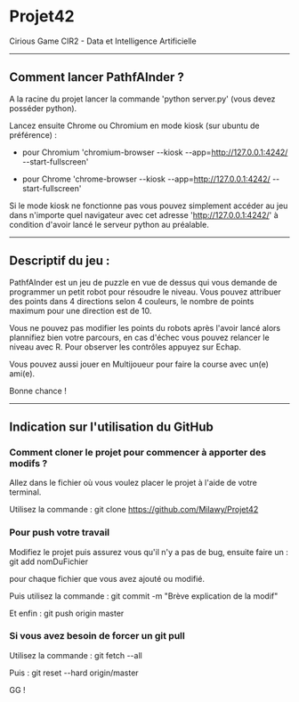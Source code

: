 # Projet42
Cirious Game CIR2 - Data et Intelligence Artificielle

-------------------------------------------------------------------------------------------------------------------

## Comment lancer PathfAInder ?

A la racine du projet lancer la commande 'python server.py' (vous devez posséder python).

Lancez ensuite Chrome ou Chromium en mode kiosk (sur ubuntu de préférence) :

- pour Chromium 'chromium-browser --kiosk --app=http://127.0.0.1:4242/ --start-fullscreen'

- pour Chrome 'chrome-browser --kiosk --app=http://127.0.0.1:4242/ --start-fullscreen'

Si le mode kiosk ne fonctionne pas vous pouvez simplement accéder au jeu dans n'importe quel navigateur avec cet adresse 'http://127.0.0.1:4242/' à condition d'avoir lancé le serveur python au préalable.


-------------------------------------------------------------------------------------------------------------------

## Descriptif du jeu :

PathfAInder est un jeu de puzzle en vue de dessus qui vous demande de programmer un petit robot pour résoudre le niveau. Vous pouvez attribuer des points dans 4 directions selon 4 couleurs, le nombre de points maximum pour une direction est de 10.

Vous ne pouvez pas modifier les points du robots après l'avoir lancé alors plannifiez bien votre parcours, en cas d'échec vous pouvez relancer le niveau avec R. Pour observer les contrôles appuyez sur Echap.

Vous pouvez aussi jouer en Multijoueur pour faire la course avec un(e) ami(e).

Bonne chance !


-------------------------------------------------------------------------------------------------------------------

## Indication sur l'utilisation du GitHub

### Comment cloner le projet pour commencer à apporter des modifs ?

Allez dans le fichier où vous voulez placer le projet à l'aide de votre terminal.

Utilisez la commande : git clone https://github.com/Milawy/Projet42

### Pour push votre travail

Modifiez le projet puis assurez vous qu'il n'y a pas de bug, ensuite faire un : 
git add nomDuFichier

pour chaque fichier que vous avez ajouté ou modifié.

Puis utilisez la commande : git commit -m "Brève explication de la modif"

Et enfin : git push origin master

### Si vous avez besoin de forcer un git pull

Utilisez la commande : git fetch --all

Puis : git reset --hard origin/master

GG !